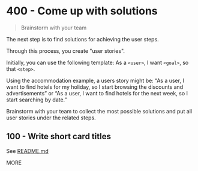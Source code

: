 # 400 - Come up with solutions

> Brainstorm with your team

The next step is to find solutions for achieving the user steps.

Through this process, you create "user stories". 

Initially, you can use the following template: As a ```<user>```, I want ```<goal>```, so that ```<step>```. 

Using the accommodation example, a users story might be: “As a user, I want to find hotels for my holiday, so I start browsing the discounts and advertisements” or “As a user, I want to find hotels for the next week, so I start searching by date.” 

Brainstorm with your team to collect the most possible solutions and put all user stories under the related steps.

## 100 - Write short card titles

See [README.md](./100/README.md)

MORE

